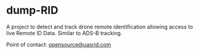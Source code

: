 # dump-RID
A project to detect and track drone remote identification allowing access to live Remote ID Data. Similar to ADS-B tracking.

Point of contact: opensource@uasrid.com

